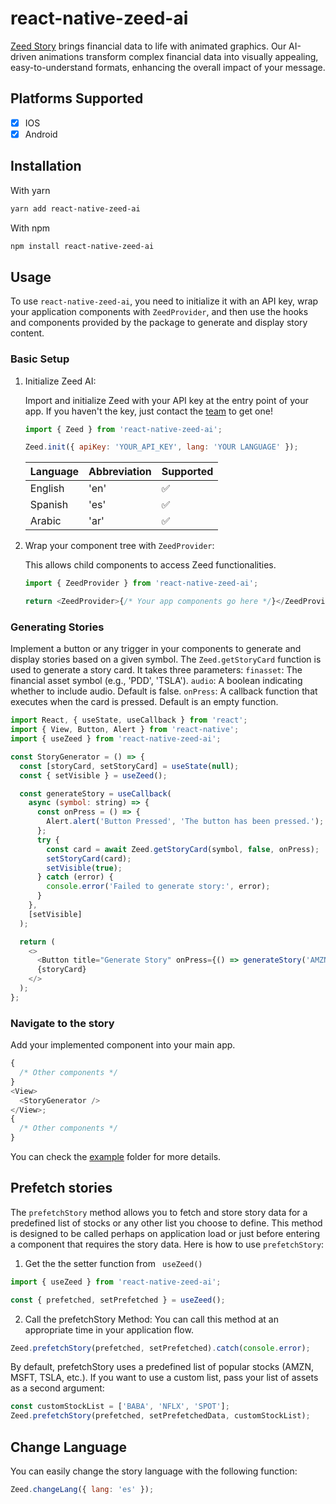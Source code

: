 # react-native-zeed-ai

[Zeed Story](https://zeed.ai/companies) brings financial data to life with animated graphics. Our AI-driven animations transform complex financial data into visually appealing, easy-to-understand formats, enhancing the overall impact of your message.

## Platforms Supported

- [x] IOS
- [x] Android

## Installation

With yarn

```bash
yarn add react-native-zeed-ai
```

With npm

```bash
npm install react-native-zeed-ai
```

## Usage

To use `react-native-zeed-ai`, you need to initialize it with an API key, wrap your application components with `ZeedProvider`, and then use the hooks and components provided by the package to generate and display story content.

### Basic Setup

1. Initialize Zeed AI:

   Import and initialize Zeed with your API key at the entry point of your app. If you haven't the key, just contact the [team](https://zeed.ai/companies) to get one!

   ```js
   import { Zeed } from 'react-native-zeed-ai';

   Zeed.init({ apiKey: 'YOUR_API_KEY', lang: 'YOUR LANGUAGE' });
   ```

   | Language | Abbreviation | Supported |
   | -------- | ------------ | --------- |
   | English  | 'en'         | ✅        |
   | Spanish  | 'es'         | ✅        |
   | Arabic   | 'ar'         | ✅        |

2. Wrap your component tree with `ZeedProvider`:

   This allows child components to access Zeed functionalities.

   ```js
   import { ZeedProvider } from 'react-native-zeed-ai';

   return <ZeedProvider>{/* Your app components go here */}</ZeedProvider>;
   ```

### Generating Stories

Implement a button or any trigger in your components to generate and display
stories based on a given symbol. The `Zeed.getStoryCard` function is used to generate a story card. It takes three parameters:
`finasset`: The financial asset symbol (e.g., 'PDD', 'TSLA').
`audio`: A boolean indicating whether to include audio. Default is false.
`onPress`: A callback function that executes when the card is pressed. Default is an empty function.

```javascript
import React, { useState, useCallback } from 'react';
import { View, Button, Alert } from 'react-native';
import { useZeed } from 'react-native-zeed-ai';

const StoryGenerator = () => {
  const [storyCard, setStoryCard] = useState(null);
  const { setVisible } = useZeed();

  const generateStory = useCallback(
    async (symbol: string) => {
      const onPress = () => {
        Alert.alert('Button Pressed', 'The button has been pressed.');
      };
      try {
        const card = await Zeed.getStoryCard(symbol, false, onPress);
        setStoryCard(card);
        setVisible(true);
      } catch (error) {
        console.error('Failed to generate story:', error);
      }
    },
    [setVisible]
  );

  return (
    <>
      <Button title="Generate Story" onPress={() => generateStory('AMZN')} />
      {storyCard}
    </>
  );
};
```

### Navigate to the story

Add your implemented component into your main app.

```javascript
{
  /* Other components */
}
<View>
  <StoryGenerator />
</View>;
{
  /* Other components */
}
```

You can check the [example](example/src/App.tsx) folder for more details.

## Prefetch stories

The `prefetchStory` method allows you to fetch and store story data for a predefined list of stocks or any other list you choose to define. This method is designed to be called perhaps on application load or just before entering a component that requires the story data. Here is how to use `prefetchStory`:

1. Get the the setter function from ` useZeed()`

```javascript
import { useZeed } from 'react-native-zeed-ai';

const { prefetched, setPrefetched } = useZeed();
```

2. Call the prefetchStory Method: You can call this method at an appropriate time in your application flow.

```javascript
Zeed.prefetchStory(prefetched, setPrefetched).catch(console.error);
```

By default, prefetchStory uses a predefined list of popular stocks (AMZN, MSFT, TSLA, etc.). If you want to use a custom list, pass your list of assets as a second argument:

```javascript
const customStockList = ['BABA', 'NFLX', 'SPOT'];
Zeed.prefetchStory(prefetched, setPrefetchedData, customStockList);
```

## Change Language

You can easily change the story language with the following function:

```javascript
Zeed.changeLang({ lang: 'es' });
```
